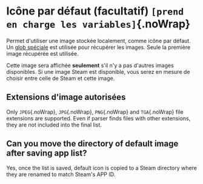 # Icône par défaut (facultatif) `[prend en charge les variables]`{.noWrap}

Permet d'utiliser une image stockée localement, comme icône par défaut. Un [glob spéciale](#special-glob-input) est utilisée pour récupérer les images. Seule la première image récupérée est utilisée.

Cette image sera affichée **seulement** s'il n'y a pas d'autres images disponibles. Si une image Steam est disponible, vous serez en mesure de choisir entre celle de Steam et cette image.

## Extensions d'image autorisées

Only `JPEG`{.noWrap}, `JPG`{.noWrap}, `PNG`{.noWrap} and `TGA`{.noWrap} file extensions are supported. Even if parser finds files with other extensions, they are not included into the final list.

## Can you move the directory of default image after saving app list?

Yes, once the list is saved, default icon is copied to a Steam directory where they are renamed to match Steam's APP ID.
